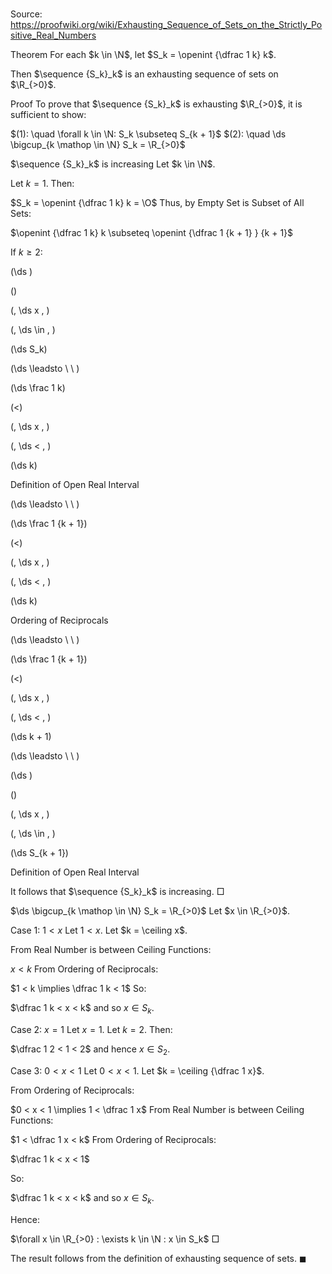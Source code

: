 # 

Source: https://proofwiki.org/wiki/Exhausting_Sequence_of_Sets_on_the_Strictly_Positive_Real_Numbers



Theorem
For each $k \in \N$, let $S_k = \openint {\dfrac 1 k} k$.

Then $\sequence {S_k}_k$ is an exhausting sequence of sets on $\R_{>0}$. 


Proof
To prove that $\sequence {S_k}_k$ is exhausting $\R_{>0}$, it is sufficient to show:

$(1): \quad \forall k \in \N: S_k \subseteq S_{k + 1}$
$(2): \quad \ds \bigcup_{k \mathop \in \N} S_k = \R_{>0}$


$\sequence {S_k}_k$ is increasing
Let $k \in \N$.

Let $k = 1$.
Then:

$S_k = \openint {\dfrac 1 k} k = \O$
Thus, by Empty Set is Subset of All Sets:

$\openint {\dfrac 1 k} k \subseteq \openint {\dfrac 1 {k + 1} } {k + 1}$

If $k \ge 2$:














\(\ds \)

\(\)

\(\, \ds x \, \)

\(\, \ds \in \, \)



\(\ds S_k\)














\(\ds \leadsto \ \ \)





\(\ds \frac 1 k\)

\(<\)

\(\, \ds x \, \)

\(\, \ds < \, \)



\(\ds k\)





Definition of Open Real Interval








\(\ds \leadsto \ \ \)





\(\ds \frac 1 {k + 1}\)

\(<\)

\(\, \ds x \, \)

\(\, \ds < \, \)



\(\ds k\)





Ordering of Reciprocals








\(\ds \leadsto \ \ \)





\(\ds \frac 1 {k + 1}\)

\(<\)

\(\, \ds x \, \)

\(\, \ds < \, \)



\(\ds k + 1\)














\(\ds \leadsto \ \ \)





\(\ds \)

\(\)

\(\, \ds x \, \)

\(\, \ds \in \, \)



\(\ds S_{k + 1}\)





Definition of Open Real Interval




It follows that $\sequence {S_k}_k$ is increasing.
$\Box$


$\ds \bigcup_{k \mathop \in \N} S_k = \R_{>0}$
Let $x \in \R_{>0}$.


Case 1: $1 < x$
Let $1 < x$.
Let $k = \ceiling x$.

From Real Number is between Ceiling Functions:

$x < k$
From Ordering of Reciprocals:

$1 < k \implies \dfrac 1 k < 1$
So:

$\dfrac 1 k < x < k$
and so $x \in S_k$.


Case 2: $x = 1$
Let $x = 1$.
Let $k = 2$.
Then:

$\dfrac 1 2 < 1 < 2$
and hence $x \in S_2$.


Case 3: $0 < x < 1$
Let $0 < x < 1$.
Let $k = \ceiling {\dfrac 1 x}$.

From Ordering of Reciprocals:

$0 < x < 1 \implies 1 < \dfrac 1 x$
From Real Number is between Ceiling Functions:

$1 < \dfrac 1 x < k$
From Ordering of Reciprocals:

$\dfrac 1 k < x < 1$

So:

$\dfrac 1 k < x < k$
and so $x \in S_k$.

Hence:

$\forall x \in \R_{>0} : \exists k \in \N : x \in S_k$
$\Box$

The result follows from the definition of exhausting sequence of sets.
$\blacksquare$





